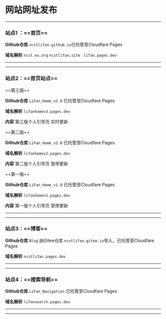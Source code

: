# 网站网址发布

---



### 站点1 ：==首页==

**Github仓库** 	`ncstlifan.github.io`已托管至Cloudfare Pages 

**域名解析**	`ncst.eu.org` 	`ncstlifan.site` 	` lifan.pages.dev`

---

---

### 站点2：==首页站点==

==第三版==

**Github仓库**	`LiFan_Home_v3.0`	已托管至Cloudfare Pages 

**域名解析**	 `lifanhomev3.pages.dev`	

**内容**	第三版个人引导页  实时更新

==第二版==

**Github仓库** 	`LiFan_Home_v2.0`	已托管至Cloudfare Pages 

**域名解析** 	`lifanhomev2.pages.dev`

**内容** 	第二版个人引导页 暂停更新

==第一版==

**Github仓库**	`LiFan_Home_v1.0`	已托管至Cloudfare Pages 

**域名解析** 	`lifanhomev1.pages.dev`

**内容** 	第一版个人引导页  暂停更新

---

---

### 站点3：==博客==

**Github仓库**	`Blog`  由Gitee仓库	`ncstlifan.gitee.io`导入，已托管至Cloudfare Pages

**域名解析** 	`ncstlifan.pages.dev`

---

---

### 站点4：==搜索导航==

**Github仓库**	`LiFan_Navigation`	已托管至Cloudfare Pages

**域名解析**	`lifansearch.pages.dev`

---

---

